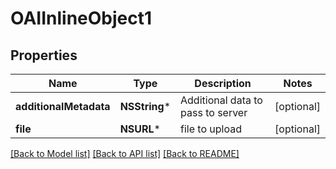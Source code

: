 # OAIInlineObject1

## Properties
Name | Type | Description | Notes
------------ | ------------- | ------------- | -------------
**additionalMetadata** | **NSString*** | Additional data to pass to server | [optional] 
**file** | **NSURL*** | file to upload | [optional] 

[[Back to Model list]](../README.md#documentation-for-models) [[Back to API list]](../README.md#documentation-for-api-endpoints) [[Back to README]](../README.md)


